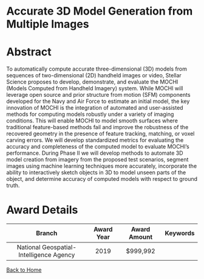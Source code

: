 
Accurate 3D Model Generation from Multiple Images
=================================================

# Abstract


To automatically compute accurate three-dimensional (3D) models from sequences of two-dimensional (2D) handheld images or video, Stellar Science proposes to develop, demonstrate, and evaluate the MOCHI (Models Computed from Handheld Imagery) system. While MOCHI will leverage open source and prior structure from motion (SFM) components developed for the Navy and Air Force to estimate an initial model, the key innovation of MOCHI is the integration of automated and user-assisted methods for computing models robustly under a variety of imaging conditions. This will enable MOCHI to model smooth surfaces where traditional feature-based methods fail and improve the robustness of the recovered geometry in the presence of feature tracking, matching, or voxel carving errors. We will develop standardized metrics for evaluating the accuracy and completeness of the computed model to evaluate MOCHI’s performance. During Phase II we will develop methods to automate 3D model creation from imagery from the proposed test scenarios, segment images using machine learning techniques more accurately, incorporate the ability to interactively sketch objects in 3D to model unseen parts of the object, and determine accuracy of computed models with respect to ground truth.  

# Award Details

|Branch|Award Year|Award Amount|Keywords|
| :---: | :---: | :---: | :---: |
|National Geospatial-Intelligence Agency|2019|$999,992||
  
  


[Back to Home](https://github.com/chrischow/dod_sbir_awards/Reports/JH/#2269)